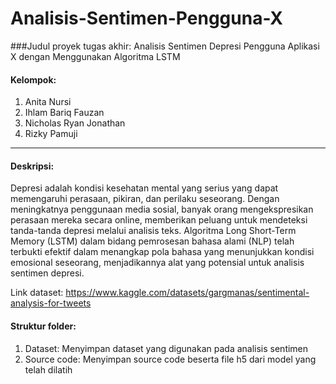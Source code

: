 # Analisis-Sentimen-Pengguna-X
###Judul proyek tugas akhir: Analisis Sentimen Depresi Pengguna Aplikasi X dengan Menggunakan Algoritma LSTM

#### Kelompok:
1. Anita Nursi
2. Ihlam Bariq Fauzan
3. Nicholas Ryan Jonathan
4. Rizky Pamuji

-----

#### Deskripsi:
Depresi adalah kondisi kesehatan mental yang serius yang dapat memengaruhi perasaan, pikiran, dan perilaku seseorang. 
Dengan meningkatnya penggunaan media sosial, banyak orang mengekspresikan perasaan mereka secara online, memberikan peluang untuk mendeteksi tanda-tanda depresi melalui analisis teks. 
Algoritma Long Short-Term Memory (LSTM) dalam bidang pemrosesan bahasa alami (NLP) telah terbukti efektif dalam menangkap pola bahasa yang menunjukkan kondisi emosional seseorang, menjadikannya alat yang potensial untuk analisis sentimen depresi.

Link dataset: https://www.kaggle.com/datasets/gargmanas/sentimental-analysis-for-tweets

#### Struktur folder:
1. Dataset: Menyimpan dataset yang digunakan pada analisis sentimen
2. Source code: Menyimpan source code beserta file h5 dari model yang telah dilatih
